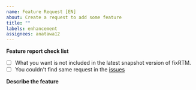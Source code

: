 ```yaml
---
name: Feature Request [EN]
about: Create a request to add some feature
title: ""
labels: enhancement
assignees: anatawa12
---
```


**Feature report check list**

- [ ] What you want is not included in the latest snapshot version of fixRTM.
- [ ] You couldn't find same request in the [issues](https://github.com/fixrtm/fixRTM/issues)

**Describe the feature**

<!--
A clear and concise description of what you want.
-->
